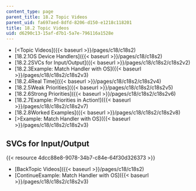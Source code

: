 ```yaml
---
content_type: page
parent_title: 18.2 Topic Videos
parent_uid: fa697aed-8dfd-8206-d150-e1218c118201
title: 18.2 Topic Videos
uid: d6290c13-15af-d7b1-5a7e-796116a1528e
---
```


*   [\<Topic Videos]({{< baseurl >}}/pages/c18/c18s2)
*   [18.2.1OS Device Handlers]({{< baseurl >}}/pages/c18/c18s2)
*   [18.2.2SVCs for Input/Output]({{< baseurl >}}/pages/c18/c18s2/c18s2v2)
*   [18.2.3Example: Match Handler with OS]({{< baseurl >}}/pages/c18/c18s2/c18s2v3)
*   [18.2.4Real Time]({{< baseurl >}}/pages/c18/c18s2/c18s2v4)
*   [18.2.5Weak Priorities]({{< baseurl >}}/pages/c18/c18s2/c18s2v5)
*   [18.2.6Strong Priorities]({{< baseurl >}}/pages/c18/c18s2/c18s2v6)
*   [18.2.7Example: Priorities in Action!]({{< baseurl >}}/pages/c18/c18s2/c18s2v7)
*   [18.2.8Worked Examples]({{< baseurl >}}/pages/c18/c18s2/c18s2v8)
*   [\>Example: Match Handler with OS]({{< baseurl >}}/pages/c18/c18s2/c18s2v3)

SVCs for Input/Output
---------------------

{{< resource 4dcc88e8-9078-34b7-c84e-64f30d326373 >}}

*   [BackTopic Videos]({{< baseurl >}}/pages/c18/c18s2)
*   [ContinueExample: Match Handler with OS]({{< baseurl >}}/pages/c18/c18s2/c18s2v3)